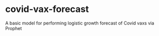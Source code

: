 # covid-vax-forecast
A basic model for performing logistic growth forecast of Covid vaxs via Prophet
